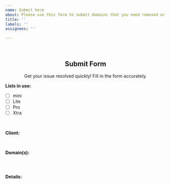 ```yaml
---
name: Submit here
about: Please use this form to submit domains that you need removed or blocked.
title: ''
labels: ''
assignees: ''

---
```


</br>
<h2 align="center">Submit Form</h2>
<div align="center">
  Get your issue resolved quickly! Fill in the form accurately.
</div>


<!----------------------
Type `x` in between `[ ]` and make sure there isn't any space between brackets. 
example: Type like this - `[x]` 
------------------------------>
**Lists in use:**
- [ ] mini
- [ ] Lite
- [ ] Pro
- [ ] Xtra
</br>


<!----------------------
Type the name of the adblock client with which you use the lists.
example: NextDNS, Pi-hole, AdGuardHome, etc
------------------------------>
**Client:** 
<!----- Type before this tag ----->
</br>


<!----------------------
Type the domains between (```) i.e Code tags, one domain per line.
------------------------------>
**Domain(s):**
```

```
</br>


<!----------------------
Please describe the issue with as much detail as necessary.
Step by step instructions and screenshots are highly appreciated!
------------------------------>
**Details:**



<!----- Type before this tag ----->
